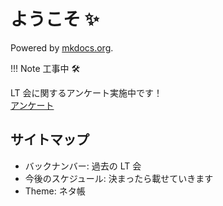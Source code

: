 # ようこそ ✨

Powered by [mkdocs.org](https://www.mkdocs.org).

!!! Note
    工事中 🛠️


LT 会に関するアンケート実施中です！  
[アンケート](https://forms.gle/Hgmh9oq8v3vfYNv9A)

## サイトマップ

* バックナンバー: 過去の LT 会
* 今後のスケジュール: 決まったら載せていきます
* Theme: ネタ帳